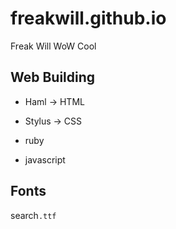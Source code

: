 # freakwill.github.io
Freak Will WoW Cool



## Web Building

* Haml -> HTML

* Stylus -> CSS

* ruby

* javascript





## Fonts

search`.ttf`


